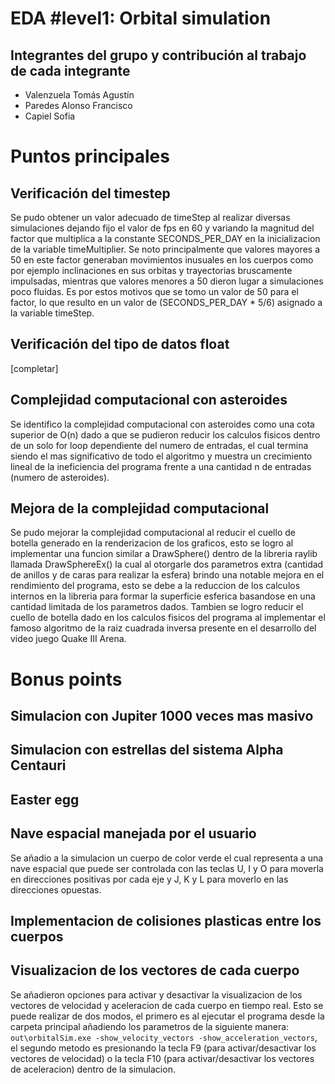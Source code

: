 # EDA #level1: Orbital simulation

## Integrantes del grupo y contribución al trabajo de cada integrante

* Valenzuela Tomás Agustín 
* Paredes Alonso Francisco
* Capiel Sofia

# Puntos principales

## Verificación del timestep

Se pudo obtener un valor adecuado de timeStep al realizar diversas simulaciones dejando fijo el valor de fps en 60 y variando la magnitud del factor que multiplica a la constante SECONDS_PER_DAY en la inicializacion de la variable timeMultiplier. Se noto principalmente que valores mayores a 50 en este factor generaban movimientos inusuales en los cuerpos como por ejemplo inclinaciones en sus orbitas y trayectorias bruscamente impulsadas, mientras que valores menores a 50 dieron lugar a simulaciones poco fluidas. Es por estos motivos que se tomo un valor de 50 para el factor, lo que resulto en un valor de (SECONDS_PER_DAY * 5/6) asignado a la variable timeStep.

## Verificación del tipo de datos float

[completar]

## Complejidad computacional con asteroides

Se identifico la complejidad computacional con asteroides como una cota superior de O(n) dado a que se pudieron reducir los calculos fisicos dentro de un solo for loop dependiente del numero de entradas, el cual termina siendo el mas significativo de todo el algoritmo y muestra un crecimiento lineal de la ineficiencia del programa frente a una cantidad n de entradas (numero de asteroides).

## Mejora de la complejidad computacional

Se pudo mejorar la complejidad computacional al reducir el cuello de botella generado en la renderizacion de los graficos, esto se logro al implementar una funcion similar a DrawSphere() dentro de la libreria raylib llamada DrawSphereEx() la cual al otorgarle dos parametros extra (cantidad de anillos y de caras para realizar la esfera) brindo una notable mejora en el rendimiento del programa, esto se debe a la reduccion de los calculos internos en la libreria para formar la superficie esferica basandose en una cantidad limitada de los parametros dados. Tambien se logro reducir el cuello de botella dado en los calculos fisicos del programa al implementar el famoso algoritmo de la raiz cuadrada inversa presente en el desarrollo del video juego Quake III Arena.

# Bonus points

## Simulacion con Jupiter 1000 veces mas masivo

## Simulacion con estrellas del sistema Alpha Centauri

## Easter egg

## Nave espacial manejada por el usuario

Se añadio a la simulacion un cuerpo de color verde el cual representa a una nave espacial que puede ser controlada con las teclas U, I y O para moverla en direcciones positivas por cada eje y J, K y L para moverlo en las direcciones opuestas.

## Implementacion de colisiones plasticas entre los cuerpos

## Visualizacion de los vectores de cada cuerpo

Se añadieron opciones para activar y desactivar la visualizacion de los vectores de velocidad y aceleracion de cada cuerpo en tiempo real. Esto se puede realizar de dos modos, el primero es al ejecutar el programa desde la carpeta principal añadiendo los parametros de la siguiente manera: `out\orbitalSim.exe -show_velocity_vectors -show_acceleration_vectors`, el segundo metodo es presionando la tecla F9 (para activar/desactivar los vectores de velocidad) o la tecla F10 (para activar/desactivar los vectores de aceleracion) dentro de la simulacion.
